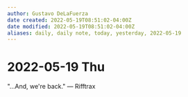 ```yaml
---
author: Gustavo DeLaFuerza
date created: 2022-05-19T08:51:02-04:00Z
date modified: 2022-05-19T08:51:02-04:00Z
aliases: daily, daily note, today, yesterday, 2022-05-19
---
```


# 2022-05-19 Thu

"...And, we're back." &mdash; Rifftrax

